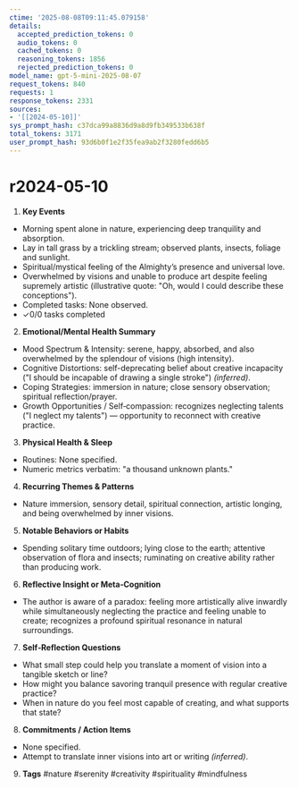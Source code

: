 ```yaml
---
ctime: '2025-08-08T09:11:45.079158'
details:
  accepted_prediction_tokens: 0
  audio_tokens: 0
  cached_tokens: 0
  reasoning_tokens: 1856
  rejected_prediction_tokens: 0
model_name: gpt-5-mini-2025-08-07
request_tokens: 840
requests: 1
response_tokens: 2331
sources:
- '[[2024-05-10]]'
sys_prompt_hash: c37dca99a8836d9a8d9fb349533b638f
total_tokens: 3171
user_prompt_hash: 93d6b0f1e2f35fea9ab2f3280fedd6b5
---
```

# r2024-05-10

1. **Key Events**
- Morning spent alone in nature, experiencing deep tranquility and absorption.
- Lay in tall grass by a trickling stream; observed plants, insects, foliage and sunlight.
- Spiritual/mystical feeling of the Almighty’s presence and universal love.
- Overwhelmed by visions and unable to produce art despite feeling supremely artistic (illustrative quote: "Oh, would I could describe these conceptions").
- Completed tasks: None observed.
- ✓0/0 tasks completed

2. **Emotional/Mental Health Summary**
- Mood Spectrum & Intensity: serene, happy, absorbed, and also overwhelmed by the splendour of visions (high intensity).
- Cognitive Distortions: self-deprecating belief about creative incapacity ("I should be incapable of drawing a single stroke") *(inferred)*.
- Coping Strategies: immersion in nature; close sensory observation; spiritual reflection/prayer.
- Growth Opportunities / Self‑compassion: recognizes neglecting talents ("I neglect my talents") — opportunity to reconnect with creative practice.

3. **Physical Health & Sleep**
- Routines: None specified.
- Numeric metrics verbatim: "a thousand unknown plants."

4. **Recurring Themes & Patterns**
- Nature immersion, sensory detail, spiritual connection, artistic longing, and being overwhelmed by inner visions.

5. **Notable Behaviors or Habits**
- Spending solitary time outdoors; lying close to the earth; attentive observation of flora and insects; ruminating on creative ability rather than producing work.

6. **Reflective Insight or Meta‑Cognition**
- The author is aware of a paradox: feeling more artistically alive inwardly while simultaneously neglecting the practice and feeling unable to create; recognizes a profound spiritual resonance in natural surroundings.

7. **Self‑Reflection Questions**
- What small step could help you translate a moment of vision into a tangible sketch or line?
- How might you balance savoring tranquil presence with regular creative practice?
- When in nature do you feel most capable of creating, and what supports that state?

8. **Commitments / Action Items**
- None specified.
- Attempt to translate inner visions into art or writing *(inferred)*.

9. **Tags**
#nature #serenity #creativity #spirituality #mindfulness
